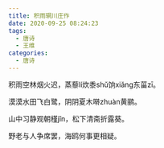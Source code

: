 ```yaml
---
title: 积雨辋川庄作
date: 2020-09-25 08:24:23
tags:
  - 唐诗
  - 王维
categories:
  - 唐诗
---
```

积雨空林烟火迟，蒸藜lí炊黍shǔ饷xiǎng东菑zī。

漠漠水田飞白鹭，阴阴夏木啭zhuàn黄鹂。

山中习静观朝槿jǐn，松下清斋折露葵。

野老与人争席罢，海鸥何事更相疑。
